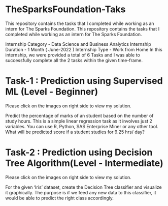 # TheSparksFoundation-Taks
This repository contains the tasks that I completed while working as an intern for The Sparks Foundation.
This repository contains the tasks that I completed while working as an intern for The Sparks Foundation.

Internship Category - Data Science and Business Analytics
Internship Duration - 1 Month ( June-2022 )
Internship Type - Work from Home
In this internship, we were provided a total of 6 Tasks and I was able to successfully complete all the 2 tasks within the given time-frame.

 
# Task-1 : Prediction using Supervised ML (Level - Beginner)

Please click on the images on right side to view my solution.

Predict the percentage of marks of an student based on the number of study hours.
This is a simple linear regression task as it involves just 2 variables.
You can use R, Python, SAS Enterprise Miner or any other tool.
What will be predicted score if a student studies for 9.25 hrs/ day?


# Task-2 : Prediction using Decision Tree Algorithm(Level - Intermediate)

Please click on the images on right side to view my solution.

For the given ‘Iris’ dataset, create the Decision Tree classifier and visualize it graphically.
The purpose is if we feed any new data to this classifier, it would be able to predict the right class accordingly.

 

